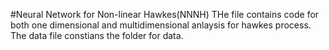 #Neural Network for Non-linear Hawkes(NNNH)
THe file contains code for both one dimensional and multidimensional anlaysis for hawkes process. The data file constians the folder for data.
